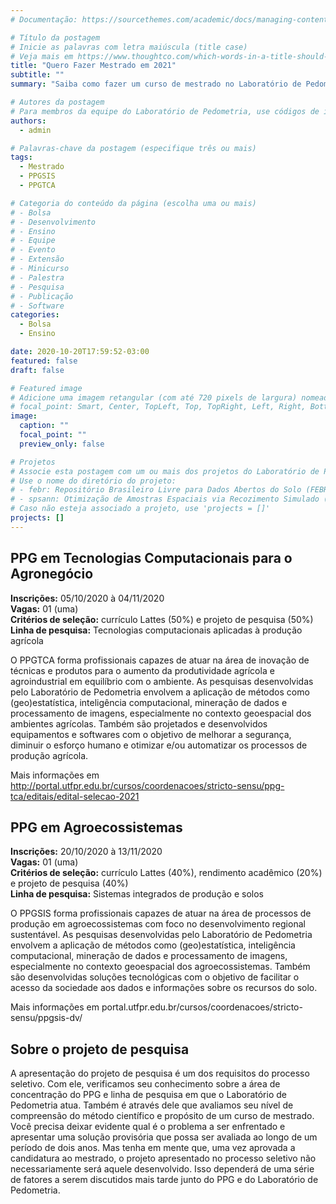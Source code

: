 ```yaml
---
# Documentação: https://sourcethemes.com/academic/docs/managing-content/

# Título da postagem
# Inicie as palavras com letra maiúscula (title case)
# Veja mais em https://www.thoughtco.com/which-words-in-a-title-should-be-capitalized-1691026
title: "Quero Fazer Mestrado em 2021"
subtitle: ""
summary: "Saiba como fazer um curso de mestrado no Laboratório de Pedometria. Temos vagas nas áreas de agroecossistemas (ciências agrárias) e tecnologias computacionais para o agronegócio (interdisciplinar)."

# Autores da postagem
# Para membros da equipe do Laboratório de Pedometria, use códigos de identificação conforme 'content/authors'
authors:
  - admin

# Palavras-chave da postagem (especifique três ou mais)
tags:
  - Mestrado
  - PPGSIS
  - PPGTCA

# Categoria do conteúdo da página (escolha uma ou mais)
# - Bolsa
# - Desenvolvimento
# - Ensino
# - Equipe
# - Evento
# - Extensão
# - Minicurso
# - Palestra
# - Pesquisa
# - Publicação
# - Software
categories:
  - Bolsa
  - Ensino

date: 2020-10-20T17:59:52-03:00
featured: false
draft: false

# Featured image
# Adicione uma imagem retangular (com até 720 pixels de largura) nomeada 'featured' ao diretório desta postagem
# focal_point: Smart, Center, TopLeft, Top, TopRight, Left, Right, BottomLeft, Bottom, BottomRight
image:
  caption: ""
  focal_point: ""
  preview_only: false

# Projetos
# Associe esta postagem com um ou mais dos projetos do Laboratório de Pedometria
# Use o nome do diretório do projeto:
# - febr: Repositório Brasileiro Livre para Dados Abertos do Solo (FEBR)
# - spsann: Otimização de Amostras Espaciais via Recozimento Simulado (SPSANN)
# Caso não esteja associado a projeto, use 'projects = []'
projects: []
---
```


## PPG em Tecnologias Computacionais para o Agronegócio

__Inscrições:__ 05/10/2020 à 04/11/2020<br>
__Vagas:__ 01 (uma)<br>
__Critérios de seleção:__ currículo Lattes (50%) e projeto de pesquisa (50%)<br>
__Linha de pesquisa:__ Tecnologias computacionais aplicadas à produção agrícola<br>

O PPGTCA forma profissionais capazes de atuar na área de inovação de técnicas e produtos para o aumento da produtividade agrícola e agroindustrial em equilíbrio com o ambiente. As pesquisas desenvolvidas pelo Laboratório de Pedometria envolvem a aplicação de métodos como (geo)estatística, inteligência computacional, mineração de dados e processamento de imagens, especialmente no contexto geoespacial dos ambientes agrícolas. Também são projetados e desenvolvidos equipamentos e softwares com o objetivo de melhorar a segurança, diminuir o esforço humano e otimizar e/ou automatizar os processos de produção agrícola.

Mais informações em http://portal.utfpr.edu.br/cursos/coordenacoes/stricto-sensu/ppg-tca/editais/edital-selecao-2021

## PPG em Agroecossistemas

__Inscrições:__ 20/10/2020 à 13/11/2020<br>
__Vagas:__ 01 (uma)<br>
__Critérios de seleção:__ currículo Lattes (40%), rendimento acadêmico (20%) e projeto de pesquisa (40%)<br>
__Linha de pesquisa:__ Sistemas integrados de produção e solos<br>

O PPGSIS forma profissionais capazes de atuar na área de processos de produção em agroecossistemas com foco no desenvolvimento regional sustentável. As pesquisas desenvolvidas pelo Laboratório de Pedometria envolvem a aplicação de métodos como (geo)estatística, inteligência computacional, mineração de dados e processamento de imagens, especialmente no contexto geoespacial dos agroecossistemas. Também são desenvolvidas soluções tecnológicas com o objetivo de facilitar o acesso da sociedade aos dados e informações sobre os recursos do solo.

Mais informações em portal.utfpr.edu.br/cursos/coordenacoes/stricto-sensu/ppgsis-dv/

## Sobre o projeto de pesquisa

A apresentação do projeto de pesquisa é um dos requisitos do processo seletivo. Com ele, verificamos seu conhecimento sobre a área de concentração do PPG e linha de pesquisa em que o Laboratório de Pedometria atua. Também é através dele que avaliamos seu nível de compreensão do método científico e propósito de um curso de mestrado. Você precisa deixar evidente qual é o problema a ser enfrentado e apresentar uma solução provisória que possa ser avaliada ao longo de um período de dois anos. Mas tenha em mente que, uma vez aprovada a candidatura ao mestrado, o projeto apresentado no processo seletivo não necessariamente será aquele desenvolvido. Isso dependerá de uma série de fatores a serem discutidos mais tarde junto do PPG e do Laboratório de Pedometria.
